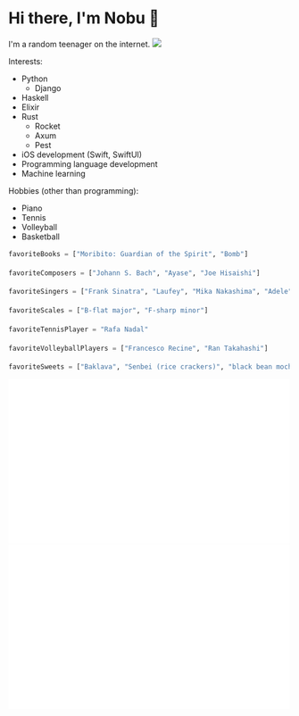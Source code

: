 # Hi there, I'm Nobu 👋

I'm a random teenager on the internet. <img src="https://user-images.githubusercontent.com/60306074/160750010-f3fe0b78-0090-4f61-be39-9a9ba9f29b3a.gif" width="45"> 
<be>

<!--
Django 5
Axum
Swift
Erlang
-->

Interests:
 - Python
    - Django
 - Haskell
 - Elixir
 - Rust
    - Rocket
    - Axum
    - Pest
 - iOS development (Swift, SwiftUI)
 - Programming language development
 - Machine learning
 
Hobbies (other than programming):
 - Piano
 - Tennis
 - Volleyball
 - Basketball

 ```python
 favoriteBooks = ["Moribito: Guardian of the Spirit", "Bomb"]

 favoriteComposers = ["Johann S. Bach", "Ayase", "Joe Hisaishi"]

 favoriteSingers = ["Frank Sinatra", "Laufey", "Mika Nakashima", "Adele"]

 favoriteScales = ["B-flat major", "F-sharp minor"]

 favoriteTennisPlayer = "Rafa Nadal"

 favoriteVolleyballPlayers = ["Francesco Recine", "Ran Takahashi"]

 favoriteSweets = ["Baklava", "Senbei (rice crackers)", "black bean mochi"]
 ```
<!--
  favoriteKPopStars = ["Tsuki - Billie", "Danielle - NewJeans", "Sera - Nine Muses"]
-->
<div align="center">

<!--
https://github.community/t/support-theme-context-for-images-in-light-vs-dark-mode/147981/84
-->
<a href="https://github.com/bichanna/github-stats#gh-dark-mode-only">
<img src="https://github.com/bichanna/github-stats/blob/master/generated/overview.svg#gh-dark-mode-only" />
<img src="https://github.com/bichanna/github-stats/blob/master/generated/languages.svg#gh-dark-mode-only" />
</a>

</div>



